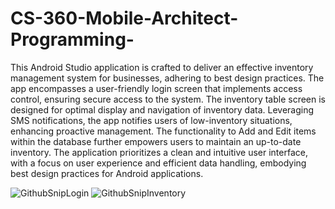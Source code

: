 # CS-360-Mobile-Architect-Programming-


This Android Studio application is crafted to deliver an effective inventory management system for businesses, adhering to best design practices. The app encompasses a user-friendly login screen that implements access control, ensuring secure access to the system. The inventory table screen is designed for optimal display and navigation of inventory data. Leveraging SMS notifications, the app notifies users of low-inventory situations, enhancing proactive management. The functionality to Add and Edit items within the database further empowers users to maintain an up-to-date inventory. The application prioritizes a clean and intuitive user interface, with a focus on user experience and efficient data handling, embodying best design practices for Android applications.



![GithubSnipLogin](https://github.com/Kyle-Conley/CS-360-Mobile-Architect-Programming-/assets/101020171/d85616c3-1a3d-47b5-998f-728ef535a3e1)
![GithubSnipInventory](https://github.com/Kyle-Conley/CS-360-Mobile-Architect-Programming-/assets/101020171/ccdd08b2-3858-4ba4-99dc-32c9469a18a6)
